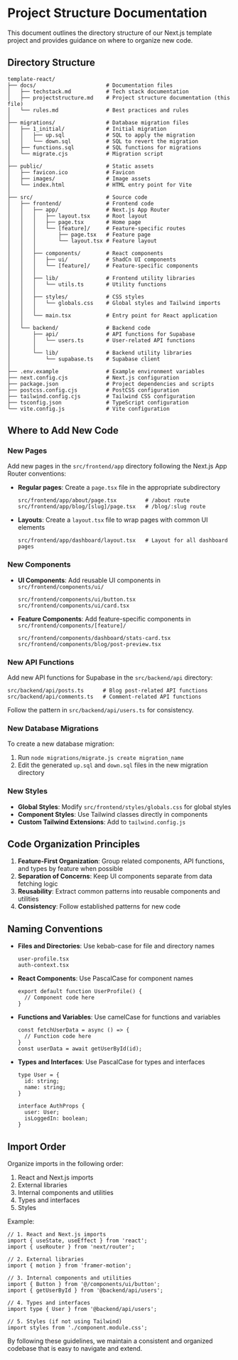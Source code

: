 # Project Structure Documentation

This document outlines the directory structure of our Next.js template project and provides guidance on where to organize new code.

## Directory Structure

```
template-react/
├── docs/                      # Documentation files
│   ├── techstack.md           # Tech stack documentation
│   ├── projectstructure.md    # Project structure documentation (this file)
│   └── rules.md               # Best practices and rules
│
├── migrations/                # Database migration files
│   ├── 1_initial/             # Initial migration
│   │   ├── up.sql             # SQL to apply the migration
│   │   └── down.sql           # SQL to revert the migration
│   ├── functions.sql          # SQL functions for migrations
│   └── migrate.cjs            # Migration script
│
├── public/                    # Static assets
│   ├── favicon.ico            # Favicon
│   ├── images/                # Image assets
│   └── index.html             # HTML entry point for Vite
│
├── src/                       # Source code
│   ├── frontend/              # Frontend code
│   │   ├── app/               # Next.js App Router
│   │   │   ├── layout.tsx     # Root layout
│   │   │   ├── page.tsx       # Home page
│   │   │   └── [feature]/     # Feature-specific routes
│   │   │       ├── page.tsx   # Feature page
│   │   │       └── layout.tsx # Feature layout
│   │   │
│   │   ├── components/        # React components
│   │   │   ├── ui/            # ShadCn UI components
│   │   │   └── [feature]/     # Feature-specific components
│   │   │
│   │   ├── lib/               # Frontend utility libraries
│   │   │   └── utils.ts       # Utility functions
│   │   │
│   │   ├── styles/            # CSS styles
│   │   │   └── globals.css    # Global styles and Tailwind imports
│   │   │
│   │   └── main.tsx           # Entry point for React application
│   │
│   └── backend/               # Backend code
│       ├── api/               # API functions for Supabase
│       │   └── users.ts       # User-related API functions
│       │
│       └── lib/               # Backend utility libraries
│           └── supabase.ts    # Supabase client
│
├── .env.example               # Example environment variables
├── next.config.cjs            # Next.js configuration
├── package.json               # Project dependencies and scripts
├── postcss.config.cjs         # PostCSS configuration
├── tailwind.config.cjs        # Tailwind CSS configuration
├── tsconfig.json              # TypeScript configuration
└── vite.config.js             # Vite configuration
```

## Where to Add New Code

### New Pages

Add new pages in the `src/frontend/app` directory following the Next.js App Router conventions:

- **Regular pages**: Create a `page.tsx` file in the appropriate subdirectory
  ```
  src/frontend/app/about/page.tsx         # /about route
  src/frontend/app/blog/[slug]/page.tsx   # /blog/:slug route
  ```

- **Layouts**: Create a `layout.tsx` file to wrap pages with common UI elements
  ```
  src/frontend/app/dashboard/layout.tsx   # Layout for all dashboard pages
  ```

### New Components

- **UI Components**: Add reusable UI components in `src/frontend/components/ui/`
  ```
  src/frontend/components/ui/button.tsx
  src/frontend/components/ui/card.tsx
  ```

- **Feature Components**: Add feature-specific components in `src/frontend/components/[feature]/`
  ```
  src/frontend/components/dashboard/stats-card.tsx
  src/frontend/components/blog/post-preview.tsx
  ```

### New API Functions

Add new API functions for Supabase in the `src/backend/api` directory:

```
src/backend/api/posts.ts      # Blog post-related API functions
src/backend/api/comments.ts   # Comment-related API functions
```

Follow the pattern in `src/backend/api/users.ts` for consistency.

### New Database Migrations

To create a new database migration:

1. Run `node migrations/migrate.js create migration_name`
2. Edit the generated `up.sql` and `down.sql` files in the new migration directory

### New Styles

- **Global Styles**: Modify `src/frontend/styles/globals.css` for global styles
- **Component Styles**: Use Tailwind classes directly in components
- **Custom Tailwind Extensions**: Add to `tailwind.config.js`

## Code Organization Principles

1. **Feature-First Organization**: Group related components, API functions, and types by feature when possible
2. **Separation of Concerns**: Keep UI components separate from data fetching logic
3. **Reusability**: Extract common patterns into reusable components and utilities
4. **Consistency**: Follow established patterns for new code

## Naming Conventions

- **Files and Directories**: Use kebab-case for file and directory names
  ```
  user-profile.tsx
  auth-context.tsx
  ```

- **React Components**: Use PascalCase for component names
  ```
  export default function UserProfile() {
    // Component code here
  }
  ```

- **Functions and Variables**: Use camelCase for functions and variables
  ```
  const fetchUserData = async () => {
    // Function code here
  }
  const userData = await getUserById(id);
  ```

- **Types and Interfaces**: Use PascalCase for types and interfaces
  ```
  type User = {
    id: string;
    name: string;
  }

  interface AuthProps {
    user: User;
    isLoggedIn: boolean;
  }
  ```

## Import Order

Organize imports in the following order:

1. React and Next.js imports
2. External libraries
3. Internal components and utilities
4. Types and interfaces
5. Styles

Example:
```tsx
// 1. React and Next.js imports
import { useState, useEffect } from 'react';
import { useRouter } from 'next/router';

// 2. External libraries
import { motion } from 'framer-motion';

// 3. Internal components and utilities
import { Button } from '@/components/ui/button';
import { getUserById } from '@backend/api/users';

// 4. Types and interfaces
import type { User } from '@backend/api/users';

// 5. Styles (if not using Tailwind)
import styles from './component.module.css';
```

By following these guidelines, we maintain a consistent and organized codebase that is easy to navigate and extend.
